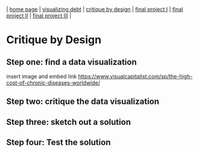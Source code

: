 | [home page](https://cmustudent.github.io/tswd-portfolio-templates/) | [visualizing debt](visualizing-government-debt) | [critique by design](critique-by-design) | [final project I](final-project-part-one) | [final project II](final-project-part-two) | [final project III](final-project-part-three) |

# Critique by Design
## Step one: find a data visualization
insert image and embed link
https://www.visualcapitalist.com/sp/the-high-cost-of-chronic-diseases-worldwide/

## Step two: critique the data visualization


## Step three: sketch out a solution


## Step four: Test the solution
<div style="display: inline-block; width: 50%;">
    <div class="flourish-embed flourish-slope" data-src="visualisation/15077309"><script src="https://public.flourish.studio/resources/embed.js"></script></div>
</div>

<div style="display: inline-block; width: 50%;">
    <div class="flourish-embed flourish-chart" data-src="visualisation/15077155"><script src="https://public.flourish.studio/resources/embed.js"></script></div>
</div>
